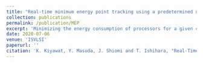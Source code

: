 ```yaml
---
title: "Real-time minimum energy point tracking using a predetermined optimal voltage setting strategy"
collection: publications
permalink: /publication/MEP
excerpt: 'Minimizing the energy consumption of processors for a given computational workload is highly desired for matured and energy efficient, information oriented society. In this paper, we refer to a pair of the supply voltage (VDD) and threshold voltage (VTH), which minimizes the energy consumption of the processor under a given computational workload, as a minimum energy point (MEP in short). Since always running at the MEP largely reduces the energy consumption of processors without fundamental degradation of the performance, a lot of methods for tracking the MEP at runtime have been investigated over the past several years. However, to the best of our knowledge, all the previous methods are based on time-consuming power measurement to identify the MEP at runtime, which prevents the real-time tracking of the MEP. This paper proposes a real-time MEP tracking method based on a predetermined MEP-curve which is characterized as a linear model for each chip at a boot phase. Experimental results obtained using a 50-stage fanout-4 inverter chain designed to reflect the behavior of a microprocessor pipeline demonstrate that the energy loss introduced by the linear approximation MEP model is only 3.1% at the worst case.'
date: 2020-07-06
venue: 'ISVLSI'
paperurl: ''
citation: 'K. Kiyawat, Y. Masuda, J. Shiomi and T. Ishihara, "Real-Time Minimum Energy Point Tracking Using a Predetermined Optimal Voltage Setting Strategy", 2020 IEEE Computer Society Annual Symposium on VLSI (ISVLSI), pp. 415-421, 2020.'
---
```

<!--- K. Kiyawat, Y. Masuda, J. Shiomi and T. Ishihara, "Real-Time Minimum Energy Point Tracking Using a Predetermined Optimal Voltage Setting Strategy", 2020 IEEE Computer Society Annual Symposium on VLSI (ISVLSI), pp. 415-421, 2020. 

[Paper](/files/Real-Time_Minimum_Energy_Point_Tracking_Using_a_Predetermined_Optimal_Voltage_Setting_Strategy.pdf) --->

